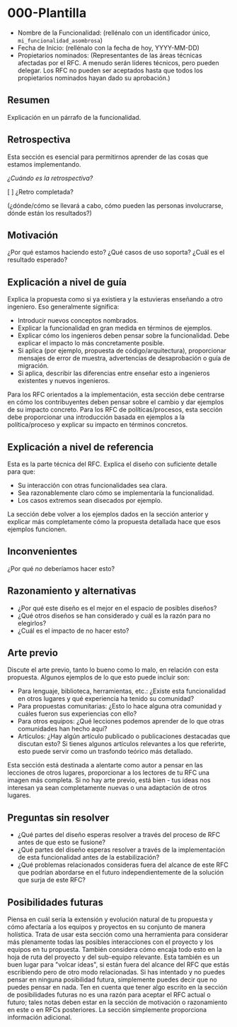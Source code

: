 # 000-Plantilla

- Nombre de la Funcionalidad: (rellénalo con un identificador único, `mi_funcionalidad_asombrosa`)
- Fecha de Inicio: (rellénalo con la fecha de hoy, YYYY-MM-DD)
- Propietarios nominados: (Representantes de las áreas técnicas afectadas por el RFC. A menudo serán líderes técnicos, pero pueden delegar. Los RFC no pueden ser aceptados hasta que todos los propietarios nominados hayan dado su aprobación.)

## Resumen

Explicación en un párrafo de la funcionalidad.

## Retrospectiva

Esta sección es esencial para permitirnos aprender de las cosas que estamos implementando.

_¿Cuándo es la retrospectiva?_

[ ] ¿Retro completada?

(¿dónde/cómo se llevará a cabo, cómo pueden las personas involucrarse, dónde están los resultados?)

## Motivación

¿Por qué estamos haciendo esto? ¿Qué casos de uso soporta? ¿Cuál es el resultado esperado?

## Explicación a nivel de guía

Explica la propuesta como si ya existiera y la estuvieras enseñando a otro ingeniero. Eso generalmente significa:

- Introducir nuevos conceptos nombrados.
- Explicar la funcionalidad en gran medida en términos de ejemplos.
- Explicar cómo los ingenieros deben pensar sobre la funcionalidad. Debe explicar el impacto lo más concretamente posible.
- Si aplica (por ejemplo, propuesta de código/arquitectura), proporcionar mensajes de error de muestra, advertencias de desaprobación o guía de migración.
- Si aplica, describir las diferencias entre enseñar esto a ingenieros existentes y nuevos ingenieros.

Para los RFC orientados a la implementación, esta sección debe centrarse en cómo los contribuyentes deben pensar sobre el cambio y dar ejemplos de su impacto concreto. Para los RFC de políticas/procesos, esta sección debe proporcionar una introducción basada en ejemplos a la política/proceso y explicar su impacto en términos concretos.

## Explicación a nivel de referencia

Esta es la parte técnica del RFC. Explica el diseño con suficiente detalle para que:

- Su interacción con otras funcionalidades sea clara.
- Sea razonablemente claro cómo se implementaría la funcionalidad.
- Los casos extremos sean disecados por ejemplo.

La sección debe volver a los ejemplos dados en la sección anterior y explicar más completamente cómo la propuesta detallada hace que esos ejemplos funcionen.

## Inconvenientes

¿Por qué _no_ deberíamos hacer esto?

## Razonamiento y alternativas

- ¿Por qué este diseño es el mejor en el espacio de posibles diseños?
- ¿Qué otros diseños se han considerado y cuál es la razón para no elegirlos?
- ¿Cuál es el impacto de no hacer esto?

## Arte previo

Discute el arte previo, tanto lo bueno como lo malo, en relación con esta propuesta.
Algunos ejemplos de lo que esto puede incluir son:

- Para lenguaje, biblioteca, herramientas, etc.: ¿Existe esta funcionalidad en otros lugares y qué experiencia ha tenido su comunidad?
- Para propuestas comunitarias: ¿Esto lo hace alguna otra comunidad y cuáles fueron sus experiencias con ello?
- Para otros equipos: ¿Qué lecciones podemos aprender de lo que otras comunidades han hecho aquí?
- Artículos: ¿Hay algún artículo publicado o publicaciones destacadas que discutan esto? Si tienes algunos artículos relevantes a los que referirte, esto puede servir como un trasfondo teórico más detallado.

Esta sección está destinada a alentarte como autor a pensar en las lecciones de otros lugares, proporcionar a los lectores de tu RFC una imagen más completa.
Si no hay arte previo, está bien - tus ideas nos interesan ya sean completamente nuevas o una adaptación de otros lugares.

## Preguntas sin resolver

- ¿Qué partes del diseño esperas resolver a través del proceso de RFC antes de que esto se fusione?
- ¿Qué partes del diseño esperas resolver a través de la implementación de esta funcionalidad antes de la estabilización?
- ¿Qué problemas relacionados consideras fuera del alcance de este RFC que podrían abordarse en el futuro independientemente de la solución que surja de este RFC?

## Posibilidades futuras

Piensa en cuál sería la extensión y evolución natural de tu propuesta y cómo afectaría a los equipos y proyectos en su conjunto de manera holística. Trata de usar esta sección como una herramienta para considerar más plenamente todas las posibles interacciones con el proyecto y los equipos en tu propuesta.
También considera cómo encaja todo esto en la hoja de ruta del proyecto y del sub-equipo relevante.
Esta también es un buen lugar para "volcar ideas", si están fuera del alcance del RFC que estás escribiendo pero de otro modo relacionadas.
Si has intentado y no puedes pensar en ninguna posibilidad futura, simplemente puedes decir que no puedes pensar en nada.
Ten en cuenta que tener algo escrito en la sección de posibilidades futuras no es una razón para aceptar el RFC actual o futuro; tales notas deben estar en la sección de motivación o razonamiento en este o en RFCs posteriores.
La sección simplemente proporciona información adicional.
